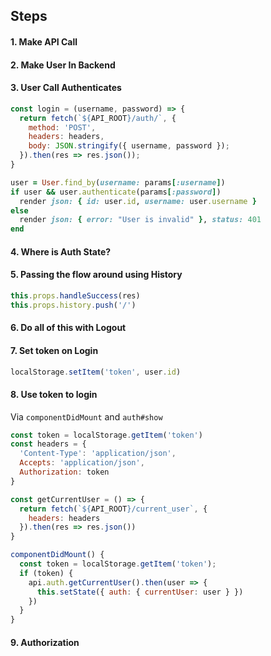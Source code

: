 ## Steps

#### 1. Make API Call

#### 2. Make User In Backend

#### 3. User Call Authenticates

```js
const login = (username, password) => {
  return fetch(`${API_ROOT}/auth/`, {
    method: 'POST',
    headers: headers,
    body: JSON.stringify({ username, password });
  }).then(res => res.json());
}
```

```ruby
user = User.find_by(username: params[:username])
if user && user.authenticate(params[:password])
  render json: { id: user.id, username: user.username }
else
  render json: { error: "User is invalid" }, status: 401
end
```

#### 4. Where is Auth State?

#### 5. Passing the flow around using History

```js
this.props.handleSuccess(res)
this.props.history.push('/')
```

#### 6. Do all of this with Logout

#### 7. Set token on Login
```js
localStorage.setItem('token', user.id)
```  

#### 8. Use token to login
Via `componentDidMount` and `auth#show`

```js
const token = localStorage.getItem('token')
const headers = {
  'Content-Type': 'application/json',
  Accepts: 'application/json',
  Authorization: token
}

const getCurrentUser = () => {
  return fetch(`${API_ROOT}/current_user`, {
    headers: headers
  }).then(res => res.json())
}
```

```js
componentDidMount() {
  const token = localStorage.getItem('token');
  if (token) {
    api.auth.getCurrentUser().then(user => {
      this.setState({ auth: { currentUser: user } })
    })
  }
}
```

#### 9. Authorization 
